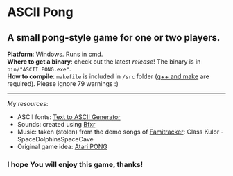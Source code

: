 ﻿# ASCII Pong
## A small pong-style game for one or two players.  

**Platform**: Windows. Runs in cmd.  
**Where to get a binary**: check out the latest *release*! The binary is in `bin/"ASCII PONG.exe"`.  
**How to compile**: `makefile` is included in `/src` folder ([g++ and make](https://www3.ntu.edu.sg/home/ehchua/programming/cpp/gcc_make.html) are required). Please ignore 79 warnings :)

---

*My resources*:
- ASCII fonts:  [Text to ASCII Generator](patorjk.com/software/taag/)
- Sounds:  created using [Bfxr](http://www.bfxr.net/)
- Music:  taken (stolen) from the demo songs of [Famitracker](http://famitracker.com/): Class Kulor - SpaceDolphinsSpaceCave  
- Original game idea:  [Atari PONG](https://en.wikipedia.org/wiki/Pong)

### I hope You will enjoy this game, thanks!
